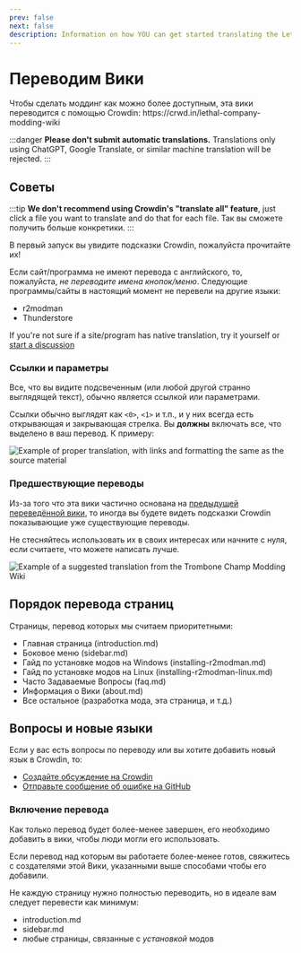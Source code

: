 ```yaml
---
prev: false
next: false
description: Information on how YOU can get started translating the Lethal Company Modding Wiki into another language.
---
```


# Переводим Вики

Чтобы сделать моддинг как можно более доступным, эта вики переводится с помощью Crowdin: https\://crwd.in/lethal-company-modding-wiki

:::danger
**Please don't submit automatic translations.** Translations only using ChatGPT, Google Translate, or similar machine translation will be rejected.
:::

## Советы

:::tip
**We don't recommend using Crowdin's "translate all" feature**, just click a file you want to translate and do that for each file. Так вы сможете получить больше конкретики.
:::

В первый запуск вы увидите подсказки Crowdin, пожалуйста прочитайте их!

Если сайт/программа не имеют перевода с английского, то, пожалуйста, _не переводите имена кнопок/меню_. Следующие программы/сайты в настоящий момент не перевели на другие языки:

- r2modman
- Thunderstore

If you're not sure if a site/program has native translation, try it yourself or [start a discussion](#questions-and-new-languages)

### Ссылки и параметры

Все, что вы видите подсвеченным (или любой другой странно выглядящей текст), обычно является ссылкой или параметрами.

Ссылки обычно выглядят как `<0>`, `<1>` и т.п., и у них всегда есть открывающая и закрывающая стрелка. Вы **должны** включать все, что выделено в ваш перевод. К примеру:

![Example of proper translation, with links and formatting the same as the source material](/images/translating-the-wiki/dutchformattingexample.png)

### Предшествующие переводы

Из-за того что эта вики частично основана на [предыдущей переведённой вики](https://trombone.wiki), то иногда вы будете видеть подсказки Crowdin показывающие уже существующие переводы.

Не стесняйтесь использовать их в своих интересах или начните с нуля, если считаете, что можете написать лучше.

![Example of a suggested translation from the Trombone Champ Modding Wiki](/images/translating-the-wiki/suggestions.png)

## Порядок перевода страниц

Страницы, перевод которых мы считаем приоритетными:

- Главная страница (introduction.md)
- Боковое меню (sidebar.md)
- Гайд по установке модов на Windows (installing-r2modman.md)
- Гайд по установке модов на Linux (installing-r2modman-linux.md)
- Часто Задаваемые Вопросы (faq.md)
- Информация о Вики (about.md)
- Все остальное (разработка мода, эта страница, и т.д.)

## Вопросы и новые языки

Если у вас есть вопросы по переводу или вы хотите добавить новый язык в Crowdin, то:

- [Создайте обсуждение на Crowdin](https://crowdin.com/project/lethal-company-modding-wiki/discussions)
- [Отправьте сообщение об ошибке на GitHub](https://github.com/LethalCompany/ModdingWiki/issues)

### Включение перевода

Как только перевод будет более-менее завершен, его необходимо добавить в вики, чтобы люди могли его использовать.

Если перевод над которым вы работаете более-менее готов, свяжитесь с создателями этой Вики, указанными выше способами чтобы его добавили.

Не каждую страницу нужно полностью переводить, но в идеале вам следует перевести как минимум:

- introduction.md
- sidebar.md
- любые страницы, связанные с _установкой_ модов
